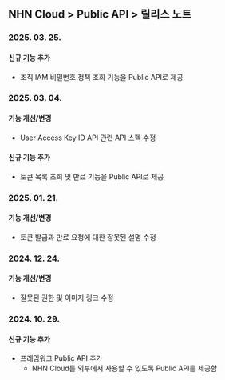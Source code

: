 ## NHN Cloud > Public API > 릴리스 노트

### 2025. 03. 25.
#### 신규 기능 추가

- 조직 IAM 비밀번호 정책 조회 기능을 Public API로 제공

### 2025. 03. 04.
#### 기능 개선/변경

- User Access Key ID API 관련 API 스펙 수정

#### 신규 기능 추가

- 토큰 목록 조회 및 만료 기능을 Public API로 제공

### 2025. 01. 21.
#### 기능 개선/변경

- 토큰 발급과 만료 요청에 대한 잘못된 설명 수정

### 2024. 12. 24.
#### 기능 개선/변경

- 잘못된 권한 및 이미지 링크 수정

### 2024. 10. 29.
#### 신규 기능 추가

- 프레임워크 Public API 추가
    - NHN Cloud를 외부에서 사용할 수 있도록 Public API를 제공함